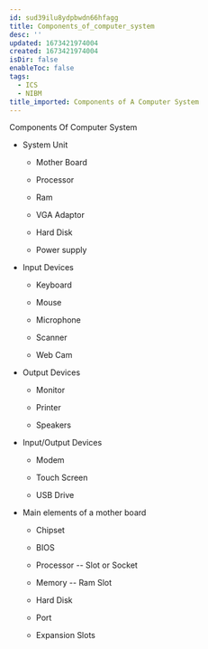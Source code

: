 ```yaml
---
id: sud39ilu8ydpbwdn66hfagg
title: Components_of_computer_system
desc: ''
updated: 1673421974004
created: 1673421974004
isDir: false
enableToc: false
tags:
  - ICS
  - NIBM
title_imported: Components of A Computer System
---
```


Components Of Computer System


-   System Unit

    -   Mother Board

    -   Processor

    -   Ram

    -   VGA Adaptor

    -   Hard Disk

    -   Power supply


-   Input Devices

    -   Keyboard

    -   Mouse

    -   Microphone

    -   Scanner

    -   Web Cam


-   Output Devices

    -   Monitor

    -   Printer

    -   Speakers


-   Input/Output Devices

    -   Modem

    -   Touch Screen

    -   USB Drive


-   Main elements of a mother board

    -   Chipset

    -   BIOS

    -   Processor -- Slot or Socket

    -   Memory -- Ram Slot

    -   Hard Disk

    -   Port

    -   Expansion Slots
